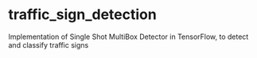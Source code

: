 # traffic_sign_detection
Implementation of Single Shot MultiBox Detector in TensorFlow, to detect and classify traffic signs
